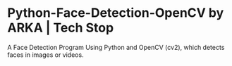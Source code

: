 # Python-Face-Detection-OpenCV by ARKA | Tech Stop

A Face Detection Program Using Python and OpenCV (cv2), which detects faces in images or videos.


